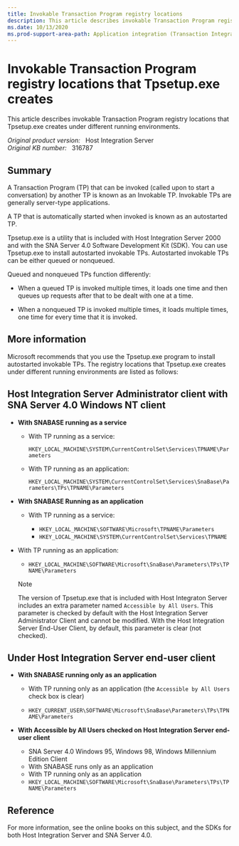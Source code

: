 ```yaml
---
title: Invokable Transaction Program registry locations
description: This article describes invokable Transaction Program registry locations that Tpsetup.exe creates under different running environments.
ms.date: 10/13/2020
ms.prod-support-area-path: Application integration (Transaction Integrator)
---
```

# Invokable Transaction Program registry locations that Tpsetup.exe creates

This article describes invokable Transaction Program registry locations that Tpsetup.exe creates under different running environments.

_Original product version:_ &nbsp; Host Integration Server  
_Original KB number:_ &nbsp; 316787

## Summary

A Transaction Program (TP) that can be invoked (called upon to start a conversation) by another TP is known as an Invokable TP. Invokable TPs are generally server-type applications.

A TP that is automatically started when invoked is known as an autostarted TP.

Tpsetup.exe is a utility that is included with Host Integration Server 2000 and with the SNA Server 4.0 Software Development Kit (SDK). You can use Tpsetup.exe to install autostarted invokable TPs. Autostarted invokable TPs can be either queued or nonqueued.

Queued and nonqueued TPs function differently:

- When a queued TP is invoked multiple times, it loads one time and then queues up requests after that to be dealt with one at a time.

- When a nonqueued TP is invoked multiple times, it loads multiple times, one time for every time that it is invoked.

## More information

Microsoft recommends that you use the Tpsetup.exe program to install autostarted invokable TPs. The registry locations that Tpsetup.exe creates under different running environments are listed as follows:

## Host Integration Server Administrator client with SNA Server 4.0 Windows NT client

- **With SNABASE running as a service**

  - With TP running as a service:

      `HKEY_LOCAL_MACHINE\SYSTEM\CurrentControlSet\Services\TPNAME\Parameters`

  - With TP running as an application:

       `HKEY_LOCAL_MACHINE\SYSTEM\CurrentControlSet\Services\SnaBase\Parameters\TPs\TPNAME\Parameters`

- **With SNABASE Running as an application**

  - With TP running as a service:

    - `HKEY_LOCAL_MACHINE\SOFTWARE\Microsoft\TPNAME\Parameters`
    - `HKEY_LOCAL_MACHINE\SYSTEM\CurrentControlSet\Services\TPNAME`

- With TP running as an application:

  - `HKEY_LOCAL_MACHINE\SOFTWARE\Microsoft\SnaBase\Parameters\TPs\TPNAME\Parameters`

  > [!NOTE]
  > The version of Tpsetup.exe that is included with Host Integraton Server includes an extra parameter named `Accessible by All Users`. This parameter is checked by default with the Host Integration Server Administrator Client and cannot be modified. With the Host Integration Server End-User Client, by default, this parameter is clear (not checked).

## Under Host Integration Server end-user client

- **With SNABASE running only as an application**

  - With TP running only as an application (the `Accessible by All Users` check box is clear)

  - `HKEY_CURRENT_USER\SOFTWARE\Microsoft\SnaBase\Parameters\TPs\TPNAME\Parameters`

- **With Accessible by All Users checked on Host Integration Server end-user client**

  - SNA Server 4.0 Windows 95, Windows 98, Windows Millennium Edition Client
  - With SNABASE runs only as an application
  - With TP running only as an application
  - `HKEY_LOCAL_MACHINE\SOFTWARE\Microsoft\SnaBase\Parameters\TPs\TPNAME\Parameters`

## Reference

For more information, see the online books on this subject, and the SDKs for both Host Integration Server and SNA Server 4.0.
